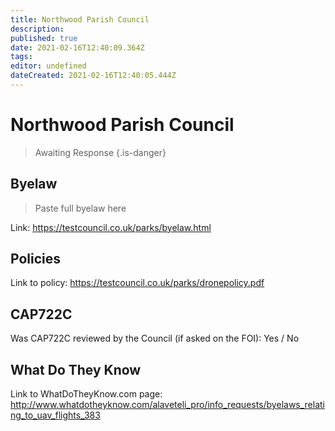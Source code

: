 ```yaml
---
title: Northwood Parish Council
description: 
published: true
date: 2021-02-16T12:40:09.364Z
tags: 
editor: undefined
dateCreated: 2021-02-16T12:40:05.444Z
---
```


# Northwood Parish Council
>  Awaiting Response
> {.is-danger}

## Byelaw
> Paste full byelaw here

Link:
https://testcouncil.co.uk/parks/byelaw.html

## Policies
Link to policy:
https://testcouncil.co.uk/parks/dronepolicy.pdf

## CAP722C

Was CAP722C reviewed by the Council (if asked on the FOI): Yes / No

## What Do They Know

Link to WhatDoTheyKnow.com page:
http://www.whatdotheyknow.com/alaveteli_pro/info_requests/byelaws_relating_to_uav_flights_383

